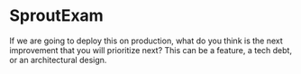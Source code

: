 # SproutExam
If we are going to deploy this on production, what do you think is the next
improvement that you will prioritize next? This can be a feature, a tech debt, or
an architectural design.